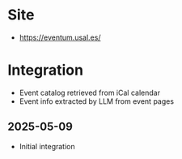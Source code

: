 # Site

* https://eventum.usal.es/

# Integration

* Event catalog retrieved from iCal calendar
* Event info extracted by LLM from event pages

## 2025-05-09

* Initial integration
